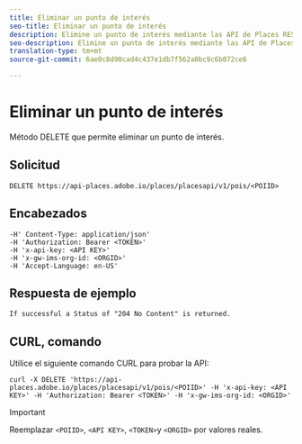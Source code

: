 ```yaml
---
title: Eliminar un punto de interés
seo-title: Eliminar un punto de interés
description: Elimine un punto de interés mediante las API de Places REST.
seo-description: Elimine un punto de interés mediante las API de Places REST.
translation-type: tm+mt
source-git-commit: 6ae0c8d90cad4c437e1db7f562a0bc9c6b072ce6

---
```



# Eliminar un punto de interés

Método DELETE que permite eliminar un punto de interés.

## Solicitud

```text
DELETE https://api-places.adobe.io/places/placesapi/v1/pois/<POIID>
```

## Encabezados

```text
-H' Content-Type: application/json'  
-H 'Authorization: Bearer <TOKEN>'  
-H 'x-api-key: <API KEY>'  
-H 'x-gw-ims-org-id: <ORGID>'  
-H 'Accept-Language: en-US'
```

## Respuesta de ejemplo

```text
If successful a Status of "204 No Content" is returned.
```

## CURL, comando

Utilice el siguiente comando CURL para probar la API:

```text
curl -X DELETE 'https://api-places.adobe.io/places/placesapi/v1/pois/<POIID>' -H 'x-api-key: <API KEY>' -H 'Authorization: Bearer <TOKEN>' -H 'x-gw-ims-org-id: <ORGID>'
```

>[!IMPORTANT]
>
>Reemplazar `<POIID>`, `<API KEY>`, `<TOKEN>`y `<ORGID>` por valores reales.

